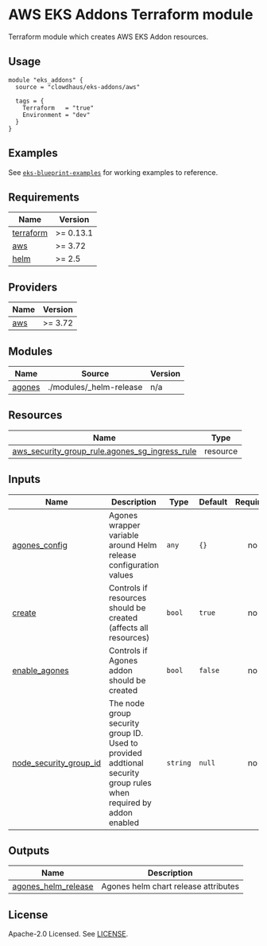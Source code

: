 # AWS EKS Addons Terraform module

Terraform module which creates AWS EKS Addon resources.

## Usage

```hcl
module "eks_addons" {
  source = "clowdhaus/eks-addons/aws"

  tags = {
    Terraform   = "true"
    Environment = "dev"
  }
}
```

## Examples

See [`eks-blueprint-examples`](https://github.com/clowdhaus/eks-blueprint-examples/tree/main/examples) for working examples to reference.

<!-- BEGINNING OF PRE-COMMIT-TERRAFORM DOCS HOOK -->
## Requirements

| Name | Version |
|------|---------|
| <a name="requirement_terraform"></a> [terraform](#requirement\_terraform) | >= 0.13.1 |
| <a name="requirement_aws"></a> [aws](#requirement\_aws) | >= 3.72 |
| <a name="requirement_helm"></a> [helm](#requirement\_helm) | >= 2.5 |

## Providers

| Name | Version |
|------|---------|
| <a name="provider_aws"></a> [aws](#provider\_aws) | >= 3.72 |

## Modules

| Name | Source | Version |
|------|--------|---------|
| <a name="module_agones"></a> [agones](#module\_agones) | ./modules/_helm-release | n/a |

## Resources

| Name | Type |
|------|------|
| [aws_security_group_rule.agones_sg_ingress_rule](https://registry.terraform.io/providers/hashicorp/aws/latest/docs/resources/security_group_rule) | resource |

## Inputs

| Name | Description | Type | Default | Required |
|------|-------------|------|---------|:--------:|
| <a name="input_agones_config"></a> [agones\_config](#input\_agones\_config) | Agones wrapper variable around Helm release configuration values | `any` | `{}` | no |
| <a name="input_create"></a> [create](#input\_create) | Controls if resources should be created (affects all resources) | `bool` | `true` | no |
| <a name="input_enable_agones"></a> [enable\_agones](#input\_enable\_agones) | Controls if Agones addon should be created | `bool` | `false` | no |
| <a name="input_node_security_group_id"></a> [node\_security\_group\_id](#input\_node\_security\_group\_id) | The node group security group ID. Used to provided addtional security group rules when required by addon enabled | `string` | `null` | no |

## Outputs

| Name | Description |
|------|-------------|
| <a name="output_agones_helm_release"></a> [agones\_helm\_release](#output\_agones\_helm\_release) | Agones helm chart release attributes |
<!-- END OF PRE-COMMIT-TERRAFORM DOCS HOOK -->

## License

Apache-2.0 Licensed. See [LICENSE](https://github.com/clowdhaus/terraform-aws-eks-addons/blob/main/LICENSE).
